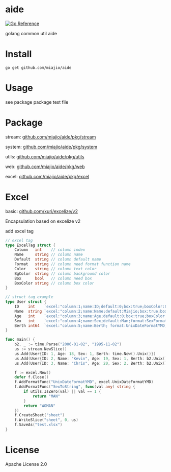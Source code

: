 # aide
[![Go Reference](https://pkg.go.dev/badge/github.com/miajio/aide.svg)](https://pkg.go.dev/github.com/miajio/aide)

golang common util aide

# Install

```
go get github.com/miajio/aide
```

# Usage

see package package test file

# Package

stream: [github.com/miajio/aide/pkg/stream](./pkg/stream)

system: [github.com/miajio/aide/pkg/system](./pkg/system)

utils: [github.com/miajio/aide/pkg/utils](./pkg/utils)

web: [github.com/miajio/aide/pkg/web](./pkg/web)

excel: [github.com/miajio/aide/pkg/excel](./pkg/excel)

# Excel

basic: [github.com/xuri/excelize/v2](https://github.com/xuri/excelize)

Encapsulation based on excelize v2

add excel tag

``` go
// excel tag
type ExcelTag struct {
	Column   int    // column index
	Name     string // column name
	Default  string // column default name
	Format   string // column need format function name
	Color    string // column text color
	BgColor  string // column background color
	Box      bool   // column need box
	BoxColor string // column box color
}

// struct tag example
type User struct {
	ID    int    `excel:"column:1;name:ID;default:0;box:true;boxColor:000000"`
	Name  string `excel:"column:2;name:Name;default:Miajio;box:true;boxColor:000000"`
	Age   int    `excel:"column:3;name:Age;default:0;box:true;boxColor:000000"`
	Sex   int    `excel:"column:4;name:Sex;default:Man;format:SexFormat;box:true;boxColor:000000"`
	Berth int64  `excel:"column:5;name:Berth; format:UnixDateFormatYMD;box:true;boxColor:000000"`
}

func main() {
	b2, _ := time.Parse("2006-01-02", "1995-11-02")
	us := stream.NewSlice()
	us.Add(User{ID: 1, Age: 18, Sex: 1, Berth: time.Now().Unix()})
	us.Add(User{ID: 2, Name: "Kevin", Age: 19, Sex: 1, Berth: b2.Unix()})
	us.Add(User{ID: 3, Name: "Chris", Age: 20, Sex: 2, Berth: b2.Unix()})

	f := excel.New()
    defer f.Close()
	f.AddFormatFunc("UnixDateFormatYMD", excel.UnixDateFormatYMD)
	f.AddFormatFunc("SexToString", func(val any) string {
		if utils.IsZero(val) || val == 1 {
			return "MAN"
		}
		return "WOMAN"
	})
	f.CreateSheet("sheet")
	f.WriteSlice("sheet", 0, us)
	f.SaveAs("test.xlsx")
}
```

# License
Apache License 2.0